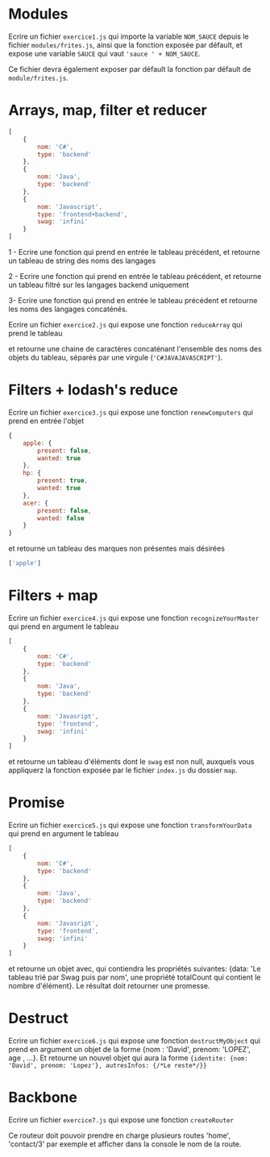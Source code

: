 # Modules

Ecrire un fichier `exercice1.js` qui importe la variable `NOM_SAUCE` depuis le fichier `modules/frites.js`, ainsi que la fonction exposée par défault, et expose une variable `SAUCE` qui vaut `'sauce ' + NOM_SAUCE`.

Ce fichier devra également exposer par défault la fonction par défault de `module/frites.js`.

# Arrays, map, filter et reducer

```javascript
[
    {
        nom: 'C#',
        type: 'backend'
    },
    {
        nom: 'Java',
        type: 'backend'
    },
    {
        nom: 'Javascript',
        type: 'frontend+backend',
        swag: 'infini'
    }
]
```

1 - Ecrire une fonction qui prend en entrée le tableau précédent, et retourne un tableau de string des noms des langages

2 - Ecrire une fonction qui prend en entrée le tableau précédent, et retourne un tableau filtré sur les langages backend uniquement

3- Ecrire une fonction qui prend en entrée le tableau précédent et retourne les noms des langages concaténés.

Ecrire un fichier `exercice2.js` qui expose une fonction `reduceArray` qui prend le tableau


 et retourne une chaine de caractères concaténant l'ensemble des noms des objets du tableau, séparés par une virgule (`'C#JAVAJAVASCRIPT'`).

# Filters + lodash's reduce

 Ecrire un fichier `exercice3.js` qui expose une fonction `renewComputers` qui prend en entrée l'objet

 ```javascript
 {
     apple: {
         present: false,
         wanted: true
     },
     hp: {
         present: true,
         wanted: true
     },
     acer: {
         present: false,
         wanted: false
     }
 }
 ```

 et retourne un tableau des marques non présentes mais désirées

 ```javascript
['apple']
 ```


# Filters + map

 Ecrire un fichier `exercice4.js` qui expose une fonction `recognizeYourMaster` qui prend en argument le tableau

 ```javascript
 [
     {
         nom: 'C#',
         type: 'backend'
     },
     {
         nom: 'Java',
         type: 'backend'
     },
     {
         nom: 'Javasript',
         type: 'frontend',
         swag: 'infini'
     }
 ]
 ```

 et retourne un tableau d'éléments dont le `swag` est non null, auxquels vous appliquerz la fonction exposée par le fichier `index.js` du dossier `map`.

# Promise

Ecrire un fichier `exercice5.js` qui expose une fonction `transformYourData` qui prend en argument le tableau

```javascript
[
    {
        nom: 'C#',
        type: 'backend'
    },
    {
        nom: 'Java',
        type: 'backend'
    },
    {
        nom: 'Javasript',
        type: 'frontend',
        swag: 'infini'
    }
]
```

et retourne un objet avec, qui contiendra les propriétés suivantes: {data: 'Le tableau trié par Swag puis par nom', une propriété totalCount qui contient le nombre d'élément}.
Le résultat doit retourner une promesse.

# Destruct

Ecrire un fichier `exercice6.js` qui expose une fonction `destructMyObject` qui prend en argument un objet de la forme {nom : 'David', prenom: 'LOPEZ', age , ...}.
Et retourne un nouvel objet qui aura la forme `{identite: {nom: 'David', prenom: 'Lopez'}, autresInfos: {/*Le reste*/}}`


# Backbone


Ecrire un fichier `exercice7.js` qui expose une fonction `createRouter`

Ce routeur doit pouvoir prendre en charge plusieurs routes 'home', 'contact/3' par exemple et afficher dans la console le nom de la route.
